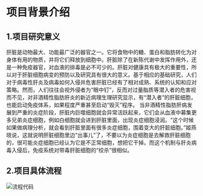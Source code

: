 # 项目背景介绍
## 1.项目研究意义
   肝脏是动物最大、功能最广泛的器官之一。它将食物中的糖、蛋白和脂肪转化为对身体有用的物质，并将它们释放到细胞中。肝脏除了在新陈代谢中发挥作用外，还是一种免疫器官，对血液的排毒是必不可少的。肝脏对健康具有极大的重要性，所以对于肝脏细胞病变的预防以及研究具有很大的意义。基于相应的基础研究，人们对于病毒性肝炎及病毒如何入侵并危害肝脏已经有了相对成熟、系统的认知和应对策略。然而，人们往往会视外侵者为“眼中钉”，反而对过量脂质等潜入者的危害视而不见，对非酒精性脂肪肝炎的新近病理生理研究显示，有“潜入者”的肝脏细胞，也能启动免疫体系，如果程度严重甚至启动“毁灭”程序。
当非酒精性脂肪肝病发展到严重的炎症阶段，肝脏内巨噬细胞就会异常活跃起来，它们会从血液中募集更多兄弟炎症细胞，例如白细胞就会进到肝脏里面，出现炎症细胞浸润。“这个时候如果做病理分析，就会看到肝脏里面有很多炎症细胞，围着变大的肝脏细胞。”姬燕晓说，这就说明肝脏细胞里边“出事儿”了，不要以为炎症细胞是去解救肝脏细胞的，很可能炎症细胞已经认为它是不正常细胞，想把它干掉。而这个机制与肝炎病毒入侵后，免疫系统对带毒肝脏细胞的“绞杀”很相似。


## 2.项目具体流程
![流程代码](lrfind_plot.png)

